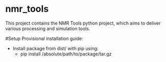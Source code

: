 # nmr_tools

This project contains the NMR Tools python project, which aims to deliver various processing and simulation tools.

#Setup
Provisional installation guide:
 - Install package from dist/ with pip using:
    - pip install /absolute/path/to/package/tar.gz

